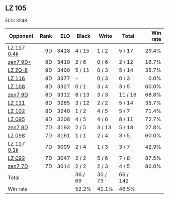## LZ 105 ##

ELO: 3248

Opponent | Rank | ELO | Black | Write | Total | Win rate
---------|-----:|----:|-------|-------|-------|-------:
[LZ 117 0.4k](LZ%20117%200.4k.md) | 9D | 3418 | 4 / 15 | 1 / 2 | 5 / 17 | 29.4%
[zen7 9D+](zen7%209D+.md) | 9D | 3410 | 2 / 6 | 0 / 6 | 2 / 12 | 16.7%
[LZ ZQ i8](LZ%20ZQ%20i8.md) | 9D | 3400 | 5 / 11 | 0 / 3 | 5 / 14 | 35.7%
[LZ 116](LZ%20116.md) | 8D | 3377 | - | 0 / 3 | 0 / 3 | 0.0%
[LZ 108](LZ%20108.md) | 8D | 3327 | 0 / 1 | 3 / 4 | 3 / 5 | 60.0%
[zen7 9D](zen7%209D.md) | 8D | 3312 | 8 / 13 | 3 / 3 | 11 / 16 | 68.8%
[LZ 111](LZ%20111.md) | 8D | 3285 | 3 / 12 | 2 / 2 | 5 / 14 | 35.7%
[LZ 102](LZ%20102.md) | 8D | 3240 | 1 / 2 | 4 / 5 | 5 / 7 | 71.4%
[LZ 095](LZ%20095.md) | 8D | 3208 | 4 / 5 | 4 / 6 | 8 / 11 | 72.7%
[zen7 8D](zen7%208D.md) | 7D | 3193 | 2 / 5 | 3 / 13 | 5 / 18 | 27.8%
[LZ 098](LZ%20098.md) | 7D | 3161 | 1 / 1 | 2 / 4 | 3 / 5 | 60.0%
[LZ 117 0.1k](LZ%20117%200.1k.md) | 7D | 3099 | 2 / 4 | 1 / 3 | 3 / 7 | 42.9%
[LZ 092](LZ%20092.md) | 7D | 3047 | 2 / 2 | 5 / 6 | 7 / 8 | 87.5%
[zen7 7D](zen7%207D.md) | 7D | 3014 | 2 / 2 | 2 / 3 | 4 / 5 | 80.0%
Total | | | 36 / 69 | 30 / 73 | 66 / 142 | 
Win rate| | | 52.2% | 41.1% | 46.5% | 
